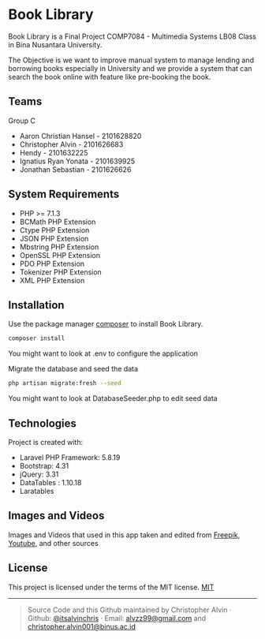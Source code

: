 # Book Library

Book Library is a Final Project COMP7084 - Multimedia Systems LB08 Class in Bina Nusantara University.

The Objective is we want to improve manual system to manage lending and borrowing books especially in University and we provide a system that can search the book online with feature like pre-booking the book.

## Teams
Group C
* Aaron Christian Hansel - 2101628820
* Christopher Alvin - 2101626683
* Hendy - 2101632225
* Ignatius Ryan Yonata - 2101639925
* Jonathan Sebastian - 2101626626

## System Requirements

* PHP >= 7.1.3
* BCMath PHP Extension
* Ctype PHP Extension
* JSON PHP Extension
* Mbstring PHP Extension
* OpenSSL PHP Extension
* PDO PHP Extension
* Tokenizer PHP Extension
* XML PHP Extension


## Installation

Use the package manager [composer](https://getcomposer.org/download/) to install Book Library.

```bash
composer install
```
You might want to look at .env to configure the application

Migrate the database and seed the data
```bash
php artisan migrate:fresh --seed
```
You might want to look at DatabaseSeeder.php to edit seed data

## Technologies
Project is created with:
* Laravel PHP Framework: 5.8.19
* Bootstrap: 4.31
* jQuery: 3.31
* DataTables : 1.10.18
* Laratables


## Images and Videos

Images and Videos that used in this app taken and edited from [Freepik](https://freepik.com), [Youtube](https://youtube.com), and other sources

## License
This project is licensed under the terms of the MIT license. [MIT](https://choosealicense.com/licenses/mit/)

___
> Source Code and this Github maintained by Christopher Alvin
>   ·  Github: [@itsalvinchris](https://github.com/itsalvinchris)
>   ·  Email: [alvzz99@gmail.com](mailto:alvzz99@gmail.com) and [christopher.alvin001@binus.ac.id](mailto:christopher.alvin001@binus.ac.id)  